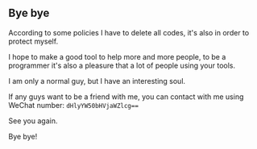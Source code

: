## Bye bye

According to some policies I have to delete all codes, it's also in order to protect myself.

I hope to make a good tool to help more and more people, to be a programmer it's also a pleasure that a lot of people using your tools.

I am only a normal guy, but I have an interesting soul.

If any guys want to be a friend with me, you can contact with me using WeChat number: `dHlyYW50bHVjaWZlcg==`

See you again.

Bye bye!